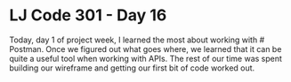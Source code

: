 # LJ Code 301 - Day 16

Today, day 1 of project week, I learned the most about working with # Postman. Once we figured out what goes where, we learned that it can be quite a useful tool when working with APIs. The rest of our time was spent building our wireframe and getting our first bit of code worked out.
